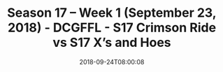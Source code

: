 ---
title: Season 17 – Week 1 (September 23, 2018) - DCGFFL - S17 Crimson Ride vs S17
  X’s and Hoes
teams-score:
- team: _teams/s17-crimson.md
  score:
- team: _teams/s17-royal-blue.md
  score: 12
mvp: TBD
game-ball: TBD
sportsperson: TBD
season: 17
week: 1
date: '2018-09-24T08:00:08'
pageid: season-17-week-1-september-23-2018-6691-vs-6705
---